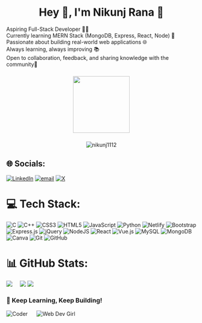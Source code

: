 
<h1 align="center"> Hey 👋, I'm Nikunj Rana 👋</h1>
Aspiring Full-Stack Developer 👨‍💻 <br>Currently learning MERN Stack (MongoDB, Express, React, Node) 🚀 <br>Passionate about building real-world web applications 🌐 <br>Always learning, always improving 📚 <br>Open to collaboration, feedback, and sharing knowledge with the community🤝

###
<div align="center ">
  <img height="150" src="https://media.giphy.com/media/M9gbBd9nbDrOTu1Mqx/giphy.gif"  />
</div>


###

<div align="center">
 <p > <img src="https://komarev.com/ghpvc/?username=nikunj1112&label=Profile%20views&color=0e75b6&style=flat" alt="nikunj1112" /> </p>
</div>

## 🌐 Socials:
[![LinkedIn](https://img.shields.io/badge/LinkedIn-%230077B5.svg?logo=linkedin&logoColor=white)](https://linkedin.com/in/nikunj-rana-7ba712319 ) [![email](https://img.shields.io/badge/Email-D14836?logo=gmail&logoColor=white)](mailto:8891nikunjrana@gmail.com) 
[![X](https://img.shields.io/badge/X-black.svg?logo=X&logoColor=white)](https://x.com/@RanaNikunj64846) 

# 💻 Tech Stack:
![C](https://img.shields.io/badge/c-%2300599C.svg?style=for-the-badge&logo=c&logoColor=white) ![C++](https://img.shields.io/badge/c++-%2300599C.svg?style=for-the-badge&logo=c%2B%2B&logoColor=white) ![CSS3](https://img.shields.io/badge/css3-%231572B6.svg?style=for-the-badge&logo=css3&logoColor=white) ![HTML5](https://img.shields.io/badge/html5-%23E34F26.svg?style=for-the-badge&logo=html5&logoColor=white) ![JavaScript](https://img.shields.io/badge/javascript-%23323330.svg?style=for-the-badge&logo=javascript&logoColor=%23F7DF1E) ![Python](https://img.shields.io/badge/python-3670A0?style=for-the-badge&logo=python&logoColor=ffdd54) ![Netlify](https://img.shields.io/badge/netlify-%23000000.svg?style=for-the-badge&logo=netlify&logoColor=#00C7B7) ![Bootstrap](https://img.shields.io/badge/bootstrap-%238511FA.svg?style=for-the-badge&logo=bootstrap&logoColor=white) ![Express.js](https://img.shields.io/badge/express.js-%23404d59.svg?style=for-the-badge&logo=express&logoColor=%2361DAFB) ![jQuery](https://img.shields.io/badge/jquery-%230769AD.svg?style=for-the-badge&logo=jquery&logoColor=white) ![NodeJS](https://img.shields.io/badge/node.js-6DA55F?style=for-the-badge&logo=node.js&logoColor=white) ![React](https://img.shields.io/badge/react-%2320232a.svg?style=for-the-badge&logo=react&logoColor=%2361DAFB) ![Vue.js](https://img.shields.io/badge/vue.js-%2335495e.svg?style=for-the-badge&logo=vuedotjs&logoColor=%234FC08D) ![MySQL](https://img.shields.io/badge/mysql-4479A1.svg?style=for-the-badge&logo=mysql&logoColor=white) ![MongoDB](https://img.shields.io/badge/MongoDB-%234ea94b.svg?style=for-the-badge&logo=mongodb&logoColor=white) ![Canva](https://img.shields.io/badge/Canva-%2300C4CC.svg?style=for-the-badge&logo=Canva&logoColor=white) ![Git](https://img.shields.io/badge/git-%23F05033.svg?style=for-the-badge&logo=git&logoColor=white) ![GitHub](https://img.shields.io/badge/github-%23121011.svg?style=for-the-badge&logo=github&logoColor=white)

# 📊 GitHub Stats:
![](https://github-readme-stats.vercel.app/api?username=nikunj1112&theme=rose&hide_border=false&include_all_commits=true&count_private=false) &nbsp; &nbsp;
![](https://nirzak-streak-stats.vercel.app/?user=nikunj1112&theme=rose&hide_border=false) 
![](https://github-readme-stats.vercel.app/api/top-langs/?username=nikunj1112&theme=rose&hide_border=false&include_all_commits=true&count_private=false&layout=compact) 



### 🚀 Keep Learning, Keep Building!

![Coder](https://media.giphy.com/media/qgQUggAC3Pfv687qPC/giphy.gif)  &nbsp; &nbsp; &nbsp;![Web Dev Girl](https://media.giphy.com/media/26tn33aiTi1jkl6H6/giphy.gif)






















